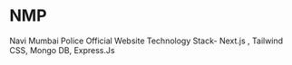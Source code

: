 # NMP
Navi Mumbai Police Official Website  Technology Stack- Next.js , Tailwind CSS, Mongo DB, Express.Js
